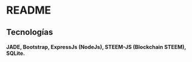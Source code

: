 # README #


## Tecnologías 
#### JADE, Bootstrap, ExpressJs (NodeJs), STEEM-JS (Blockchain STEEM), SQLite.